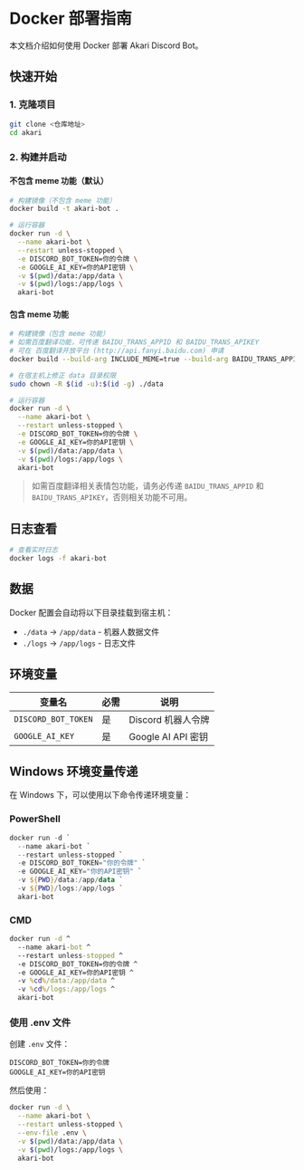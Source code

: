 # Docker 部署指南

本文档介绍如何使用 Docker 部署 Akari Discord Bot。

## 快速开始

### 1. 克隆项目

```bash
git clone <仓库地址>
cd akari

```

### 2. 构建并启动

#### 不包含 meme 功能（默认）

```bash
# 构建镜像（不包含 meme 功能）
docker build -t akari-bot .

# 运行容器
docker run -d \
  --name akari-bot \
  --restart unless-stopped \
  -e DISCORD_BOT_TOKEN=你的令牌 \
  -e GOOGLE_AI_KEY=你的API密钥 \
  -v $(pwd)/data:/app/data \
  -v $(pwd)/logs:/app/logs \
  akari-bot
```

#### 包含 meme 功能

```bash
# 构建镜像（包含 meme 功能）
# 如需百度翻译功能，可传递 BAIDU_TRANS_APPID 和 BAIDU_TRANS_APIKEY
# 可在 百度翻译开放平台 (http://api.fanyi.baidu.com) 申请
docker build --build-arg INCLUDE_MEME=true --build-arg BAIDU_TRANS_APPID="你的appid" --build-arg BAIDU_TRANS_APIKEY="你的apikey" -t akari-bot .

# 在宿主机上修正 data 目录权限
sudo chown -R $(id -u):$(id -g) ./data

# 运行容器
docker run -d \
  --name akari-bot \
  --restart unless-stopped \
  -e DISCORD_BOT_TOKEN=你的令牌 \
  -e GOOGLE_AI_KEY=你的API密钥 \
  -v $(pwd)/data:/app/data \
  -v $(pwd)/logs:/app/logs \
  akari-bot
```

> 如需百度翻译相关表情包功能，请务必传递 `BAIDU_TRANS_APPID` 和 `BAIDU_TRANS_APIKEY`，否则相关功能不可用。

## 日志查看

```bash
# 查看实时日志
docker logs -f akari-bot
```

## 数据

Docker 配置会自动将以下目录挂载到宿主机：

- `./data` → `/app/data` - 机器人数据文件
- `./logs` → `/app/logs` - 日志文件

## 环境变量

| 变量名 | 必需 | 说明 |
|--------|------|------|
| `DISCORD_BOT_TOKEN` | 是 | Discord 机器人令牌 |
| `GOOGLE_AI_KEY` | 是 | Google AI API 密钥 |

## Windows 环境变量传递

在 Windows 下，可以使用以下命令传递环境变量：

### PowerShell
```powershell
docker run -d `
  --name akari-bot `
  --restart unless-stopped `
  -e DISCORD_BOT_TOKEN="你的令牌" `
  -e GOOGLE_AI_KEY="你的API密钥" `
  -v ${PWD}/data:/app/data `
  -v ${PWD}/logs:/app/logs `
  akari-bot
```

### CMD
```cmd
docker run -d ^
  --name akari-bot ^
  --restart unless-stopped ^
  -e DISCORD_BOT_TOKEN=你的令牌 ^
  -e GOOGLE_AI_KEY=你的API密钥 ^
  -v %cd%/data:/app/data ^
  -v %cd%/logs:/app/logs ^
  akari-bot
```

### 使用 .env 文件
创建 `.env` 文件：
```env
DISCORD_BOT_TOKEN=你的令牌
GOOGLE_AI_KEY=你的API密钥
```

然后使用：
```bash
docker run -d \
  --name akari-bot \
  --restart unless-stopped \
  --env-file .env \
  -v $(pwd)/data:/app/data \
  -v $(pwd)/logs:/app/logs \
  akari-bot
```

